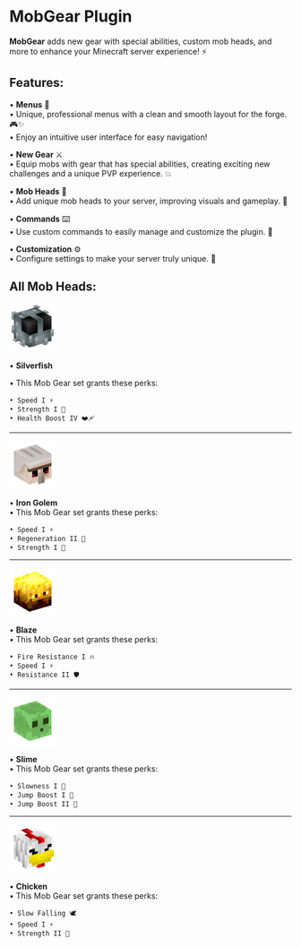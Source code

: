 # MobGear Plugin

**MobGear** adds new gear with special abilities, custom mob heads, and more to enhance your Minecraft server experience! ⚡

## Features:

• **Menus** 📜  
• Unique, professional menus with a clean and smooth layout for the forge. 🎮✨  
• Enjoy an intuitive user interface for easy navigation!

• **New Gear** ⚔️  
• Equip mobs with gear that has special abilities, creating exciting new challenges and a unique PVP experience. 💥

• **Mob Heads** 🧠  
• Add unique mob heads to your server, improving visuals and gameplay. 🎯

• **Commands** ⌨️  
• Use custom commands to easily manage and customize the plugin. 🔧

• **Customization** ⚙️  
• Configure settings to make your server truly unique. 🌟

## All Mob Heads:

![Silverfish Mob Head](./images/silverfish.png)

• **Silverfish**

• This Mob Gear set grants these perks:

    • Speed I ⚡  
    • Strength I 💪  
    • Health Boost IV ❤️‍🩹

---

![Iron Golem Mob Head](./images/ig.png)

• **Iron Golem**  
• This Mob Gear set grants these perks:

    • Speed I ⚡  
    • Regeneration II 💚  
    • Strength I 💪

---

![Blaze Mob Head](./images/blaze.png)

• **Blaze**  
• This Mob Gear set grants these perks:

    • Fire Resistance I 🔥  
    • Speed I ⚡  
    • Resistance II 🛡️

---

![Slime Mob Head](./images/slime.png)

• **Slime**  
• This Mob Gear set grants these perks:

    • Slowness I 🐢  
    • Jump Boost I 🦘  
    • Jump Boost II 🦘

---

![Chicken Mob Head](./images/chicken.png)

• **Chicken**  
• This Mob Gear set grants these perks:

    • Slow Falling 🕊️  
    • Speed I ⚡  
    • Strength II 💪  
    
